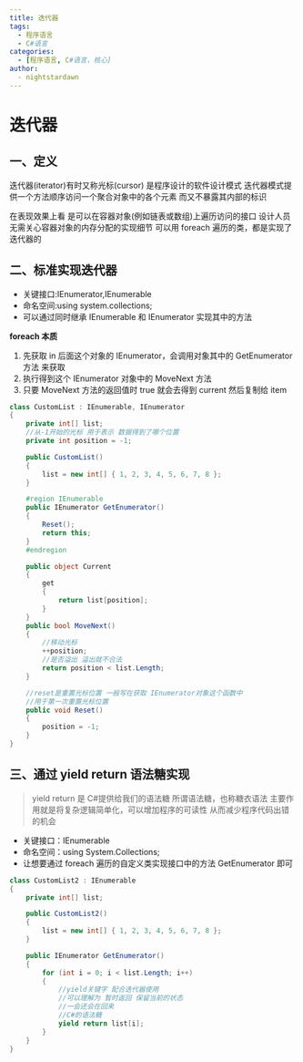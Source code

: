 ```yaml
---
title: 迭代器
tags:
  - 程序语言
  - C#语言
categories:
  - [程序语言, C#语言，核心]
author:
  - nightstardawn
---
```


# 迭代器

## 一、定义

迭代器(iterator)有时又称光标(cursor)
是程序设计的软件设计模式
迭代器模式提供一个方法顺序访问一个聚合对象中的各个元素
而又不暴露其内部的标识

在表现效果上看
是可以在容器对象(例如链表或数组)上遍历访问的接口
设计人员无需关心容器对象的内存分配的实现细节
可以用 foreach 遍历的类，都是实现了迭代器的

## 二、标准实现迭代器

- 关键接口:IEnumerator,IEnumerable
- 命名空间:using system.collections;
- 可以通过同时继承 IEnumerable 和 IEnumerator 实现其中的方法

**foreach 本质**

1. 先获取 in 后面这个对象的 IEnumerator，会调用对象其中的 GetEnumerator 方法 来获取
2. 执行得到这个 IEnumerator 对象中的 MoveNext 方法
3. 只要 MoveNext 方法的返回值时 true 就会去得到 current 然后复制给 item

```cs
class CustomList : IEnumerable, IEnumerator
{
    private int[] list;
    //从-1开始的光标 用于表示 数据得到了哪个位置
    private int position = -1;

    public CustomList()
    {
        list = new int[] { 1, 2, 3, 4, 5, 6, 7, 8 };
    }

    #region IEnumerable
    public IEnumerator GetEnumerator()
    {
        Reset();
        return this;
    }
    #endregion

    public object Current
    {
        get
        {
            return list[position];
        }
    }
    public bool MoveNext()
    {
        //移动光标
        ++position;
        //是否溢出 溢出就不合法
        return position < list.Length;
    }

    //reset是重置光标位置 一般写在获取 IEnumerator对象这个函数中
    //用于第一次重置光标位置
    public void Reset()
    {
        position = -1;
    }
}
```

## 三、通过 yield return 语法糖实现

> yield return 是 C#提供给我们的语法糖
> 所谓语法糖，也称糖衣语法
> 主要作用就是将复杂逻辑简单化，可以增加程序的可读性
> 从而减少程序代码出错的机会

- 关键接口：IEnumerable
- 命名空间：using System.Collections;
- 让想要通过 foreach 遍历的自定义类实现接口中的方法 GetEnumerator 即可

```cs
class CustomList2 : IEnumerable
{
    private int[] list;

    public CustomList2()
    {
        list = new int[] { 1, 2, 3, 4, 5, 6, 7, 8 };
    }

    public IEnumerator GetEnumerator()
    {
        for (int i = 0; i < list.Length; i++)
        {
            //yield关键字 配合迭代器使用
            //可以理解为 暂时返回 保留当前的状态
            //一会还会在回来
            //C#的语法糖
            yield return list[i];
        }
    }
}
```
